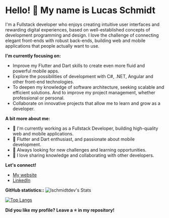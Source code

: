 # Hello! 👋 My name is Lucas Schmidt


I'm a Fullstack developer who enjoys creating intuitive user interfaces and rewarding digital experiences, based on well-established concepts of development programming and design. I love the challenge of connecting elegant front-ends with robust back-ends, building web and mobile applications that people actually want to use.

**I'm currently focusing on:**

  * Improve my Flutter and Dart skills to create even more fluid and powerful mobile apps.
  * Explore the possibilities of development with C#, .NET, Angular and other front-end technologies.
  * To deepen my knowledge of software architecture, seeking scalable and efficient solutions. And to improve my project management, whether professional or personal.
  * Collaborate on innovative projects that allow me to learn and grow as a developer.

**A bit more about me:**

  * 🔭 I'm currently working as a Fullstack Developer, building high-quality web and mobile applications.
  * 🌱 Flutter and Dart enthusiast, and passionate about mobile development.
  * 🤔 Always looking for new challenges and learning opportunities.
  * 💬 I love sharing knowledge and collaborating with other developers.

**Let's connect!**

  * [My website](https://lschmidt.tech/#/home)
  * [LinkedIn](https://www.linkedin.com/in/lucasschmidt-459050182/)

**GitHub statistics::**
![lschmidtdev's Stats](https://github-readme-stats.vercel.app/api?username=lschmidtdev&theme=vue-dark&show_icons=true&hide_border=false&count_private=true)

[![Top Langs](https://github-readme-stats.vercel.app/api/top-langs/?username=lschmidtdev)](https://github.com/lschmidtdev/github-readme-stats)

**Did you like my profile? Leave a ⭐ in my repository!**
